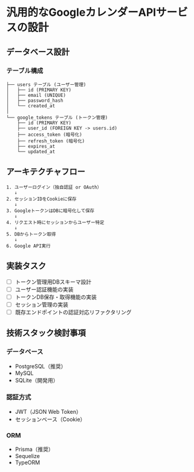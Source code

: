 # 汎用的なGoogleカレンダーAPIサービスの設計

## データベース設計

### テーブル構成

```
├── users テーブル (ユーザー管理)
│   ├── id (PRIMARY KEY)
│   ├── email (UNIQUE)
│   ├── password_hash
│   └── created_at
│
└── google_tokens テーブル (トークン管理)
    ├── id (PRIMARY KEY)
    ├── user_id (FOREIGN KEY -> users.id)
    ├── access_token (暗号化)
    ├── refresh_token (暗号化)
    ├── expires_at
    └── updated_at
```

## アーキテクチャフロー

```
1. ユーザーログイン（独自認証 or OAuth）
   ↓
2. セッションIDをCookieに保存
   ↓
3. GoogleトークンはDBに暗号化して保存
   ↓
4. リクエスト時にセッションからユーザー特定
   ↓
5. DBからトークン取得
   ↓
6. Google API実行
```

## 実装タスク

- [ ] トークン管理用DBスキーマ設計
- [ ] ユーザー認証機能の実装
- [ ] トークンDB保存・取得機能の実装
- [ ] セッション管理の実装
- [ ] 既存エンドポイントの認証対応リファクタリング

## 技術スタック検討事項

### データベース
- PostgreSQL（推奨）
- MySQL
- SQLite（開発用）

### 認証方式
- JWT（JSON Web Token）
- セッションベース（Cookie）

### ORM
- Prisma（推奨）
- Sequelize
- TypeORM
